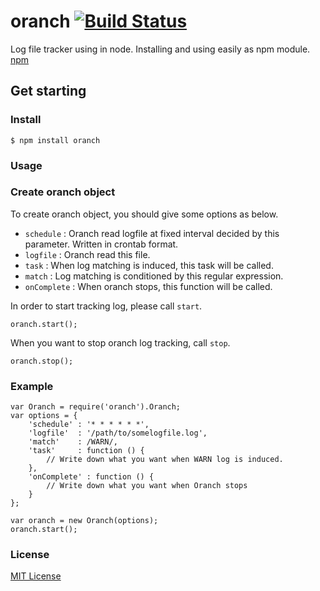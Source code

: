 oranch  [![Build Status](https://secure.travis-ci.org/Lewuathe/oranch.png)](http://travis-ci.org/Lewuathe/oranch)
======

Log file tracker using in node. 
Installing and using easily as npm module. [npm](https://npmjs.org/package/oranch "npm")


## Get starting

### Install

    $ npm install oranch

### Usage

### Create oranch object
To create oranch object, you should give some options as below.

* `schedule`   : Oranch read logfile at fixed interval decided by this parameter. Written in crontab format.
* `logfile`    : Oranch read this file.
* `task`       : When log matching is induced, this task will be called.
* `match`      : Log matching is conditioned by this regular expression.
* `onComplete` : When oranch stops, this function will be called.

In order to start tracking log, please call `start`.
    
    oranch.start();
    
When you want to stop oranch log tracking, call `stop`.

    oranch.stop();
    

### Example

    var Oranch = require('oranch').Oranch;
	var options = {
	    'schedule' : '* * * * * *',
		'logfile'  : '/path/to/somelogfile.log',
		'match'    : /WARN/,
		'task'     : function () {  
		    // Write down what you want when WARN log is induced.
		},
		'onComplete' : function () {
		    // Write down what you want when Oranch stops
		}
    };

	var oranch = new Oranch(options);
	oranch.start();


### License 

[MIT License](http://opensource.org/license/mit-license.php "MIT License")
